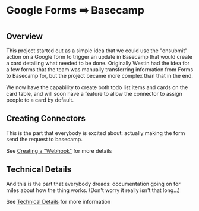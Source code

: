 # Google Forms ➡️ Basecamp

## Overview

This project started out as a simple idea that we could use the "onsubmit" action on a Google form to trigger an update in Basecamp that would create a card detailing what needed to be done. Originally Westin had the idea for a few forms that the team was manually transferring information from Forms to Basecamp for, but the project became more complex than that in the end.

We now have the capability to create both todo list items and cards on the card table, and will soon have a feature to allow the connector to assign people to a card by default.

## Creating Connectors

This is the part that everybody is excited about: actually making the form send the request to basecamp.

See [Creating a "Webhook"](./creating.md) for more details

## Technical Details

And this is the part that everybody dreads: documentation going on for miles about how the thing works. (Don't worry it really isn't that long...)

See [Technical Details](./technical.md) for more information